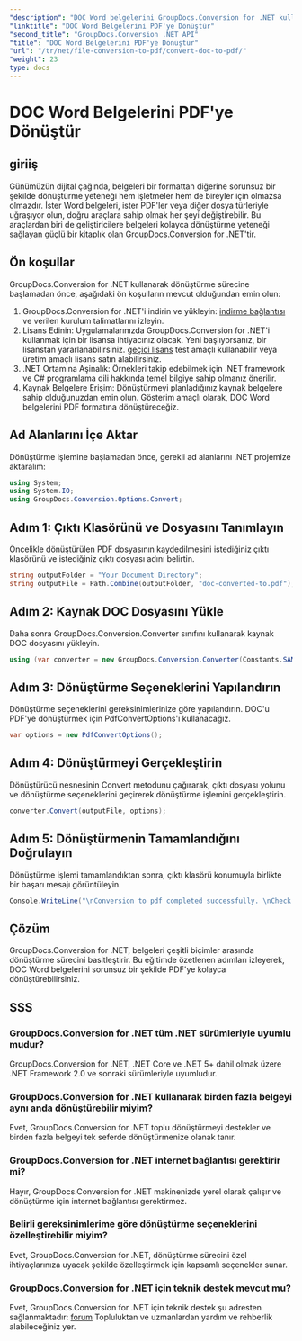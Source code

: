```yaml
---
"description": "DOC Word belgelerini GroupDocs.Conversion for .NET kullanarak zahmetsizce PDF'ye dönüştürün. Sorunsuz belge dönüşümü için adım adım kılavuzumuzu izleyin."
"linktitle": "DOC Word Belgelerini PDF'ye Dönüştür"
"second_title": "GroupDocs.Conversion .NET API"
"title": "DOC Word Belgelerini PDF'ye Dönüştür"
"url": "/tr/net/file-conversion-to-pdf/convert-doc-to-pdf/"
"weight": 23
type: docs
---
```

# DOC Word Belgelerini PDF'ye Dönüştür

## giriiş
Günümüzün dijital çağında, belgeleri bir formattan diğerine sorunsuz bir şekilde dönüştürme yeteneği hem işletmeler hem de bireyler için olmazsa olmazdır. İster Word belgeleri, ister PDF'ler veya diğer dosya türleriyle uğraşıyor olun, doğru araçlara sahip olmak her şeyi değiştirebilir. Bu araçlardan biri de geliştiricilere belgeleri kolayca dönüştürme yeteneği sağlayan güçlü bir kitaplık olan GroupDocs.Conversion for .NET'tir.
## Ön koşullar
GroupDocs.Conversion for .NET kullanarak dönüştürme sürecine başlamadan önce, aşağıdaki ön koşulların mevcut olduğundan emin olun:
1. GroupDocs.Conversion for .NET'i indirin ve yükleyin: [indirme bağlantısı](https://releases.groupdocs.com/conversion/net/) ve verilen kurulum talimatlarını izleyin.
2. Lisans Edinin: Uygulamalarınızda GroupDocs.Conversion for .NET'i kullanmak için bir lisansa ihtiyacınız olacak. Yeni başlıyorsanız, bir lisanstan yararlanabilirsiniz. [geçici lisans](https://purchase.groupdocs.com/temporary-license/) test amaçlı kullanabilir veya üretim amaçlı lisans satın alabilirsiniz.
3. .NET Ortamına Aşinalık: Örnekleri takip edebilmek için .NET framework ve C# programlama dili hakkında temel bilgiye sahip olmanız önerilir.
4. Kaynak Belgelere Erişim: Dönüştürmeyi planladığınız kaynak belgelere sahip olduğunuzdan emin olun. Gösterim amaçlı olarak, DOC Word belgelerini PDF formatına dönüştüreceğiz.

## Ad Alanlarını İçe Aktar
Dönüştürme işlemine başlamadan önce, gerekli ad alanlarını .NET projemize aktaralım:
```csharp
using System;
using System.IO;
using GroupDocs.Conversion.Options.Convert;
```
## Adım 1: Çıktı Klasörünü ve Dosyasını Tanımlayın
Öncelikle dönüştürülen PDF dosyasının kaydedilmesini istediğiniz çıktı klasörünü ve istediğiniz çıktı dosyası adını belirtin.
```csharp
string outputFolder = "Your Document Directory";
string outputFile = Path.Combine(outputFolder, "doc-converted-to.pdf");
```
## Adım 2: Kaynak DOC Dosyasını Yükle
Daha sonra GroupDocs.Conversion.Converter sınıfını kullanarak kaynak DOC dosyasını yükleyin.
```csharp
using (var converter = new GroupDocs.Conversion.Converter(Constants.SAMPLE_DOC))
```
## Adım 3: Dönüştürme Seçeneklerini Yapılandırın
Dönüştürme seçeneklerini gereksinimlerinize göre yapılandırın. DOC'u PDF'ye dönüştürmek için PdfConvertOptions'ı kullanacağız.
```csharp
var options = new PdfConvertOptions();
```
## Adım 4: Dönüştürmeyi Gerçekleştirin
Dönüştürücü nesnesinin Convert metodunu çağırarak, çıktı dosyası yolunu ve dönüştürme seçeneklerini geçirerek dönüştürme işlemini gerçekleştirin.
```csharp
converter.Convert(outputFile, options);
```
## Adım 5: Dönüştürmenin Tamamlandığını Doğrulayın
Dönüştürme işlemi tamamlandıktan sonra, çıktı klasörü konumuyla birlikte bir başarı mesajı görüntüleyin.
```csharp
Console.WriteLine("\nConversion to pdf completed successfully. \nCheck output in {0}", outputFolder);
```

## Çözüm
GroupDocs.Conversion for .NET, belgeleri çeşitli biçimler arasında dönüştürme sürecini basitleştirir. Bu eğitimde özetlenen adımları izleyerek, DOC Word belgelerini sorunsuz bir şekilde PDF'ye kolayca dönüştürebilirsiniz.
## SSS
### GroupDocs.Conversion for .NET tüm .NET sürümleriyle uyumlu mudur?
GroupDocs.Conversion for .NET, .NET Core ve .NET 5+ dahil olmak üzere .NET Framework 2.0 ve sonraki sürümleriyle uyumludur.
### GroupDocs.Conversion for .NET kullanarak birden fazla belgeyi aynı anda dönüştürebilir miyim?
Evet, GroupDocs.Conversion for .NET toplu dönüştürmeyi destekler ve birden fazla belgeyi tek seferde dönüştürmenize olanak tanır.
### GroupDocs.Conversion for .NET internet bağlantısı gerektirir mi?
Hayır, GroupDocs.Conversion for .NET makinenizde yerel olarak çalışır ve dönüştürme için internet bağlantısı gerektirmez.
### Belirli gereksinimlerime göre dönüştürme seçeneklerini özelleştirebilir miyim?
Evet, GroupDocs.Conversion for .NET, dönüştürme sürecini özel ihtiyaçlarınıza uyacak şekilde özelleştirmek için kapsamlı seçenekler sunar.
### GroupDocs.Conversion for .NET için teknik destek mevcut mu?
Evet, GroupDocs.Conversion for .NET için teknik destek şu adresten sağlanmaktadır: [forum](https://forum.groupdocs.com/c/conversion/11) Topluluktan ve uzmanlardan yardım ve rehberlik alabileceğiniz yer.